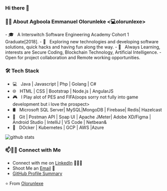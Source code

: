### Hi there 👋

<!--
**onlyArsh/onlyArsh** is a ✨ _special_ ✨ repository because its `README.md` (this file) appears on your GitHub profile.
Here are some ideas to get you started:
- 🔭 I’m currently working on ...
- 🌱 I’m currently learning ...
- 👯 I’m looking to collaborate on ...
- 🤔 I’m looking for help with ...
- 💬 Ask me about ...
- 📫 How to reach me: ...
- 😄 Pronouns: ...
- ⚡ Fun fact: ...
-->

<h3> 👨🏻‍ About Agboola Emmanuel Olorunleke <💻olorunlexe> </h3>
- 🎓 &nbsp; A Interswitch Software Engineering Academy Cohort 1 Graduate[2018].
- 🤔 &nbsp; Exploring new technologies and developing software solutions, quick hacks and having fun along the way.
- 🌱 &nbsp; Always Learning, interests are Secure Coding, Blockchain Technology, Artificial Intelligence.
- Open for project collaboration and Remote working opportunities. 

<h3>🛠 Tech Stack</h3>

- 💻 &nbsp; Java | Javascript | Php | Golang | C# 
- 🌐 &nbsp; HTML | CSS | Bootstrap | Node.js | AngularJS
- 🎮 &nbsp; I Play alot of PES and FIFA(oops sorry not fully into game development but i love the prospect>
- 🛢 &nbsp; Microsoft SQL Server| MySQL|MongoDB | Firebase| Redis| Hazelcast
- 🔧 &nbsp; Git | Postman API | Soap UI | Apache JMeter| Adobe XD/Figma | Android Studio | IntelliJ | VS Code | Netbean&
- 🔭 &nbsp; DOcker | Kubernetes | GCP | AWS |Azure

![github stats](https://github-readme-stats.vercel.app/api?username=olorunlexe&show_icons=true)

### 📫🤝🏻 Connect with Me

 - Connect with me on [LinkedIn](https://www.linkedin.com/in/agboola-emmanuel-olorunleke/) 👨🏻‍💻
 - Shoot Me an [Email](mailto:olorunlexe@gmail.com) 💌
 - [GitHub Profile Summary](https://profile-summary-for-github.com/user/olorunlexe)




 ⭐️ From [Olorunlexe](https://github.com/olorunlexe)
